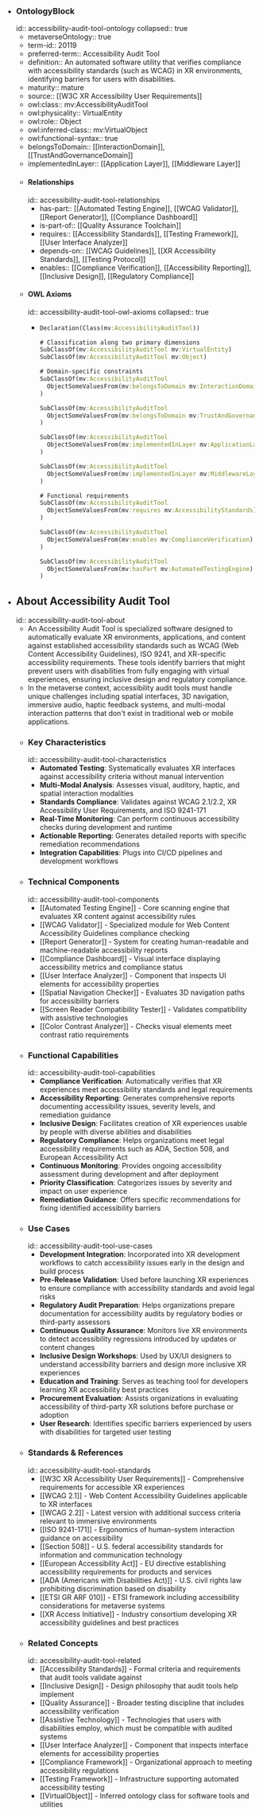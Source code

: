 - ### OntologyBlock
  id:: accessibility-audit-tool-ontology
  collapsed:: true
	- metaverseOntology:: true
	- term-id:: 20119
	- preferred-term:: Accessibility Audit Tool
	- definition:: An automated software utility that verifies compliance with accessibility standards (such as WCAG) in XR environments, identifying barriers for users with disabilities.
	- maturity:: mature
	- source:: [[W3C XR Accessibility User Requirements]]
	- owl:class:: mv:AccessibilityAuditTool
	- owl:physicality:: VirtualEntity
	- owl:role:: Object
	- owl:inferred-class:: mv:VirtualObject
	- owl:functional-syntax:: true
	- belongsToDomain:: [[InteractionDomain]], [[TrustAndGovernanceDomain]]
	- implementedInLayer:: [[Application Layer]], [[Middleware Layer]]
	- #### Relationships
	  id:: accessibility-audit-tool-relationships
		- has-part:: [[Automated Testing Engine]], [[WCAG Validator]], [[Report Generator]], [[Compliance Dashboard]]
		- is-part-of:: [[Quality Assurance Toolchain]]
		- requires:: [[Accessibility Standards]], [[Testing Framework]], [[User Interface Analyzer]]
		- depends-on:: [[WCAG Guidelines]], [[XR Accessibility Standards]], [[Testing Protocol]]
		- enables:: [[Compliance Verification]], [[Accessibility Reporting]], [[Inclusive Design]], [[Regulatory Compliance]]
	- #### OWL Axioms
	  id:: accessibility-audit-tool-owl-axioms
	  collapsed:: true
		- ```clojure
		  Declaration(Class(mv:AccessibilityAuditTool))

		  # Classification along two primary dimensions
		  SubClassOf(mv:AccessibilityAuditTool mv:VirtualEntity)
		  SubClassOf(mv:AccessibilityAuditTool mv:Object)

		  # Domain-specific constraints
		  SubClassOf(mv:AccessibilityAuditTool
		    ObjectSomeValuesFrom(mv:belongsToDomain mv:InteractionDomain)
		  )

		  SubClassOf(mv:AccessibilityAuditTool
		    ObjectSomeValuesFrom(mv:belongsToDomain mv:TrustAndGovernanceDomain)
		  )

		  SubClassOf(mv:AccessibilityAuditTool
		    ObjectSomeValuesFrom(mv:implementedInLayer mv:ApplicationLayer)
		  )

		  SubClassOf(mv:AccessibilityAuditTool
		    ObjectSomeValuesFrom(mv:implementedInLayer mv:MiddlewareLayer)
		  )

		  # Functional requirements
		  SubClassOf(mv:AccessibilityAuditTool
		    ObjectSomeValuesFrom(mv:requires mv:AccessibilityStandards)
		  )

		  SubClassOf(mv:AccessibilityAuditTool
		    ObjectSomeValuesFrom(mv:enables mv:ComplianceVerification)
		  )

		  SubClassOf(mv:AccessibilityAuditTool
		    ObjectSomeValuesFrom(mv:hasPart mv:AutomatedTestingEngine)
		  )
		  ```
- ## About Accessibility Audit Tool
  id:: accessibility-audit-tool-about
	- An Accessibility Audit Tool is specialized software designed to automatically evaluate XR environments, applications, and content against established accessibility standards such as WCAG (Web Content Accessibility Guidelines), ISO 9241, and XR-specific accessibility requirements. These tools identify barriers that might prevent users with disabilities from fully engaging with virtual experiences, ensuring inclusive design and regulatory compliance.
	- In the metaverse context, accessibility audit tools must handle unique challenges including spatial interfaces, 3D navigation, immersive audio, haptic feedback systems, and multi-modal interaction patterns that don't exist in traditional web or mobile applications.
	- ### Key Characteristics
	  id:: accessibility-audit-tool-characteristics
		- **Automated Testing**: Systematically evaluates XR interfaces against accessibility criteria without manual intervention
		- **Multi-Modal Analysis**: Assesses visual, auditory, haptic, and spatial interaction modalities
		- **Standards Compliance**: Validates against WCAG 2.1/2.2, XR Accessibility User Requirements, and ISO 9241-171
		- **Real-Time Monitoring**: Can perform continuous accessibility checks during development and runtime
		- **Actionable Reporting**: Generates detailed reports with specific remediation recommendations
		- **Integration Capabilities**: Plugs into CI/CD pipelines and development workflows
	- ### Technical Components
	  id:: accessibility-audit-tool-components
		- [[Automated Testing Engine]] - Core scanning engine that evaluates XR content against accessibility rules
		- [[WCAG Validator]] - Specialized module for Web Content Accessibility Guidelines compliance checking
		- [[Report Generator]] - System for creating human-readable and machine-readable accessibility reports
		- [[Compliance Dashboard]] - Visual interface displaying accessibility metrics and compliance status
		- [[User Interface Analyzer]] - Component that inspects UI elements for accessibility properties
		- [[Spatial Navigation Checker]] - Evaluates 3D navigation paths for accessibility barriers
		- [[Screen Reader Compatibility Tester]] - Validates compatibility with assistive technologies
		- [[Color Contrast Analyzer]] - Checks visual elements meet contrast ratio requirements
	- ### Functional Capabilities
	  id:: accessibility-audit-tool-capabilities
		- **Compliance Verification**: Automatically verifies that XR experiences meet accessibility standards and legal requirements
		- **Accessibility Reporting**: Generates comprehensive reports documenting accessibility issues, severity levels, and remediation guidance
		- **Inclusive Design**: Facilitates creation of XR experiences usable by people with diverse abilities and disabilities
		- **Regulatory Compliance**: Helps organizations meet legal accessibility requirements such as ADA, Section 508, and European Accessibility Act
		- **Continuous Monitoring**: Provides ongoing accessibility assessment during development and after deployment
		- **Priority Classification**: Categorizes issues by severity and impact on user experience
		- **Remediation Guidance**: Offers specific recommendations for fixing identified accessibility barriers
	- ### Use Cases
	  id:: accessibility-audit-tool-use-cases
		- **Development Integration**: Incorporated into XR development workflows to catch accessibility issues early in the design and build process
		- **Pre-Release Validation**: Used before launching XR experiences to ensure compliance with accessibility standards and avoid legal risks
		- **Regulatory Audit Preparation**: Helps organizations prepare documentation for accessibility audits by regulatory bodies or third-party assessors
		- **Continuous Quality Assurance**: Monitors live XR environments to detect accessibility regressions introduced by updates or content changes
		- **Inclusive Design Workshops**: Used by UX/UI designers to understand accessibility barriers and design more inclusive XR experiences
		- **Education and Training**: Serves as teaching tool for developers learning XR accessibility best practices
		- **Procurement Evaluation**: Assists organizations in evaluating accessibility of third-party XR solutions before purchase or adoption
		- **User Research**: Identifies specific barriers experienced by users with disabilities for targeted user testing
	- ### Standards & References
	  id:: accessibility-audit-tool-standards
		- [[W3C XR Accessibility User Requirements]] - Comprehensive requirements for accessible XR experiences
		- [[WCAG 2.1]] - Web Content Accessibility Guidelines applicable to XR interfaces
		- [[WCAG 2.2]] - Latest version with additional success criteria relevant to immersive environments
		- [[ISO 9241-171]] - Ergonomics of human-system interaction guidance on accessibility
		- [[Section 508]] - U.S. federal accessibility standards for information and communication technology
		- [[European Accessibility Act]] - EU directive establishing accessibility requirements for products and services
		- [[ADA (Americans with Disabilities Act)]] - U.S. civil rights law prohibiting discrimination based on disability
		- [[ETSI GR ARF 010]] - ETSI framework including accessibility considerations for metaverse systems
		- [[XR Access Initiative]] - Industry consortium developing XR accessibility guidelines and best practices
	- ### Related Concepts
	  id:: accessibility-audit-tool-related
		- [[Accessibility Standards]] - Formal criteria and requirements that audit tools validate against
		- [[Inclusive Design]] - Design philosophy that audit tools help implement
		- [[Quality Assurance]] - Broader testing discipline that includes accessibility verification
		- [[Assistive Technology]] - Technologies that users with disabilities employ, which must be compatible with audited systems
		- [[User Interface Analyzer]] - Component that inspects interface elements for accessibility properties
		- [[Compliance Framework]] - Organizational approach to meeting accessibility regulations
		- [[Testing Framework]] - Infrastructure supporting automated accessibility testing
		- [[VirtualObject]] - Inferred ontology class for software tools and utilities
